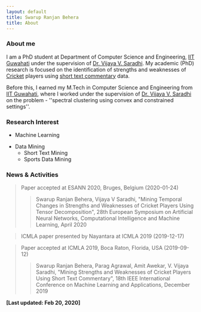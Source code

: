 ```yaml
---
layout: default
title: Swarup Ranjan Behera
title: About
---
```


<p><h3>About me</h3></p>

I am a PhD student at Department of Computer Science and Engineering, [IIT Guwahati](https://www.iitg.ac.in/) under the supervision of [Dr. Vijaya V. Saradhi](https://www.iitg.ac.in/saradhi/personal.html/). My academic (PhD) research is focused on the identification of strengths and weaknesses of [Cricket](https://en.wikipedia.org/wiki/Cricket) players using [short text commentary](https://www.espncricinfo.com/story/_/id/21842785/siddhartha-vaidyanathan-online-cricket-text-commentary-pioneer-robert-elz) data. 

Before this, I earned my M.Tech in Computer Science and Engineering from [IIT Guwahati](https://www.iitg.ac.in/), where I worked under the supervision of [Dr. Vijaya V. Saradhi](https://www.iitg.ac.in/saradhi/personal.html/) on the problem - ''spectral clustering using convex and constrained settings''.

<p><h3>Research Interest</h3></p>

* Machine Learning
+ Data Mining
  - Short Text Mining
  - Sports Data Mining

<p><h3>News & Activities</h3></p>

> Paper accepted at ESANN 2020, Bruges, Belgium (2020-01-24)
  >> Swarup Ranjan Behera, Vijaya V Saradhi, "Mining Temporal Changes in Strengths and Weaknesses of Cricket Players Using Tensor Decomposition", 28th European Symposium on Artificial Neural Networks, Computational Intelligence and Machine Learning, April 2020
  
> ICMLA paper presented by Nayantara at ICMLA 2019 (2019-12-17)
  
> Paper accepted at ICMLA 2019, Boca Raton, Florida, USA (2019-09-12)
  >> Swarup Ranjan Behera, Parag Agrawal, Amit Awekar, V. Vijaya Saradhi, "Mining Strengths and Weaknesses of Cricket Players Using Short Text Commentary", 18th IEEE International Conference on Machine Learning and Applications, December 2019


**[Last updated: Feb 20, 2020]**
